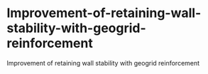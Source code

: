 # Improvement-of-retaining-wall-stability-with-geogrid-reinforcement
Improvement of retaining wall stability with geogrid reinforcement
